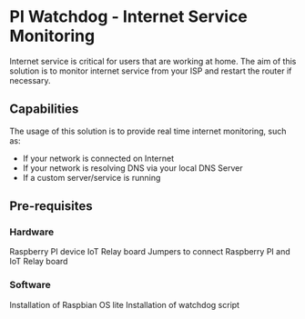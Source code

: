 # PI Watchdog - Internet Service Monitoring

Internet service is critical for users that are working at home. 
The aim of this solution is to monitor internet service from your ISP and restart the router if necessary.

## Capabilities
The usage of this solution is to provide real time internet monitoring, such as:
   - If your network is connected on Internet 
   - If your network is resolving DNS via your local DNS Server
   - If a custom server/service is running 

## Pre-requisites
### Hardware
Raspberry PI device
IoT Relay board
Jumpers to connect Raspberry PI and IoT Relay board

### Software
Installation of Raspbian OS lite 
Installation of watchdog script


